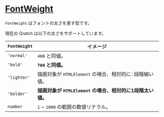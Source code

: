 # [FontWeight](https://github.com/qratch/qratch/blob/master/src/Font/FontWeight.ts)

`FontWeight` はフォントの太さを表す型です。

現在の Qratch は以下の太さをサポートしています。

| `FontWeight` | イメージ |
|-------------|---------|
| `'normal'` | <span style="font-weight: normal">`400` と同値。</span> |
| `'bold'` | <span style="font-weight: bold">`700` と同値｡</span> |
| `'lighter'` | <span style="font-weight: lighter">描画対象が `HTMLElement` の場合、相対的に1段階細い値｡</span> |
| `'bolder'` | <span style="font-weight: bolder">描画対象が `HTMLElement` の場合、相対的に1段階太い値｡</span> |
| `number` | <span>`1` ~ `1000` の範囲の数値リテラル｡</span> |

